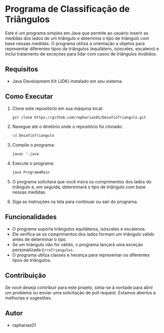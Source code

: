 # Programa de Classificação de Triângulos

Este é um programa simples em Java que permite ao usuário inserir as medidas dos lados de um triângulo e determina o tipo de triângulo com base nessas medidas. O programa utiliza a orientação a objetos para representar diferentes tipos de triângulos (equilátero, isósceles, escaleno) e inclui tratamento de exceções para lidar com casos de triângulos inválidos.

## Requisitos

- Java Development Kit (JDK) instalado em seu sistema.

## Como Executar

1. Clone este repositório em sua máquina local:

   ```bash
   git clone https://github.com/rapharias01/DesafioTriangulo.git
   ```

2. Navegue até o diretório onde o repositório foi clonado:

   ```bash
   cd DesafioTriangulo
   ```

3. Compile o programa:

   ```bash
   javac *.java
   ```

4. Execute o programa:

   ```bash
   java ProgramaMain
   ```

5. O programa solicitará que você insira os comprimentos dos lados do triângulo e, em seguida, determinará o tipo de triângulo com base nessas medidas.

6. Siga as instruções na tela para continuar ou sair do programa.

## Funcionalidades

- O programa suporta triângulos equiláteros, isósceles e escalenos.
- Ele verifica se os comprimentos dos lados formam um triângulo válido antes de determinar o tipo.
- Se um triângulo não for válido, o programa lançará uma exceção personalizada `ErroTriangulos`.
- O programa utiliza classes e herança para representar os diferentes tipos de triângulos.

## Contribuição

Se você deseja contribuir para este projeto, sinta-se à vontade para abrir um problema ou enviar uma solicitação de pull request. Estamos abertos a melhorias e sugestões.

## Autor
- rapharias01
